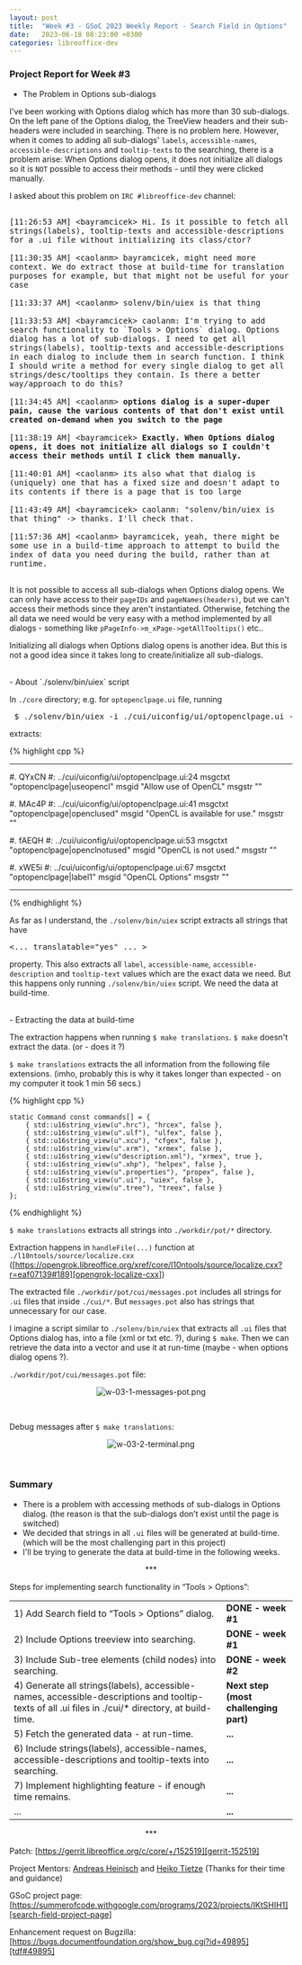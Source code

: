 ```yaml
---
layout: post
title:  "Week #3 - GSoC 2023 Weekly Report - Search Field in Options"
date:   2023-06-18 08:23:00 +0300
categories: libreoffice-dev
---
```


### Project Report for Week #3

- The Problem in Options sub-dialogs

I've been working with Options dialog which has more than 30 sub-dialogs. On the left pane of the Options dialog, the TreeView headers and their sub-headers were included in searching. There is no problem here. However, when it comes to adding all sub-dialogs' `labels`, `accessible-names`, `accessible-descriptions` and `tooltip-texts` to the searching, there is a problem arise: When Options dialog opens, it does not initialize all dialogs so it is `NOT` possible to access their methods - until they were clicked manually.

I asked about this problem on `IRC #libreoffice-dev` channel:

<pre style="white-space: pre-wrap">

[11:26:53 AM] &lt;bayramcicek&gt; Hi. Is it possible to fetch all strings(labels), tooltip-texts and accessible-descriptions for a .ui file without initializing its class/ctor?

[11:30:35 AM] &lt;caolanm&gt; bayramcicek, might need more context. We do extract those at build-time for translation purposes for example, but that might not be useful for your case

[11:33:37 AM] &lt;caolanm&gt; solenv/bin/uiex is that thing

[11:33:53 AM] &lt;bayramcicek&gt; caolanm: I'm trying to add search functionality to `Tools > Options` dialog. Options dialog has a lot of sub-dialogs. I need to get all strings(labels), tooltip-texts and accessible-descriptions in each dialog to include them in search function. I think I should write a method for every single dialog to get all strings/desc/tooltips they contain. Is there a better way/approach to do this?

[11:34:45 AM] &lt;caolanm&gt; <b>options dialog is a super-duper pain, cause the various contents of that don't exist until created on-demand when you switch to the page</b>

[11:38:19 AM] &lt;bayramcicek&gt; <b>Exactly. When Options dialog opens, it does not initialize all dialogs so I couldn't access their methods until I click them manually.</b>

[11:40:01 AM] &lt;caolanm&gt; its also what that dialog is (uniquely) one that has a fixed size and doesn't adapt to its contents if there is a page that is too large

[11:43:49 AM] &lt;bayramcicek&gt; caolanm: "solenv/bin/uiex is that thing" -> thanks. I'll check that.

[11:57:36 AM] &lt;caolanm&gt; bayramcicek, yeah, there might be some use in a build-time approach to attempt to build the index of data you need during the build, rather than at runtime.

</pre>

It is not possible to access all sub-dialogs when Options dialog opens. We can only have access to their `pageIDs` and `pageNames(headers)`, but we can't access their methods since they aren't instantiated. Otherwise, fetching the all data we need would be very easy with a method implemented by all dialogs - something like `pPageInfo->m_xPage->getAllTooltips()` etc..

Initializing all dialogs when Options dialog opens is another idea. But this is not a good idea since it takes long to create/initialize all sub-dialogs.

 <br>
 - About `./solenv/bin/uiex` script

 In `./core` directory; e.g. for `optopenclpage.ui` file, running

 <pre>
 $ ./solenv/bin/uiex -i ./cui/uiconfig/ui/optopenclpage.ui -o output.txt
</pre>

extracts:

{% highlight cpp %}

---

#. QYxCN
#: ../cui/uiconfig/ui/optopenclpage.ui:24
msgctxt "optopenclpage|useopencl"
msgid "Allow use of OpenCL"
msgstr ""

#. MAc4P
#: ../cui/uiconfig/ui/optopenclpage.ui:41
msgctxt "optopenclpage|openclused"
msgid "OpenCL is available for use."
msgstr ""

#. fAEQH
#: ../cui/uiconfig/ui/optopenclpage.ui:53
msgctxt "optopenclpage|openclnotused"
msgid "OpenCL is not used."
msgstr ""

#. xWE5i
#: ../cui/uiconfig/ui/optopenclpage.ui:67
msgctxt "optopenclpage|label1"
msgid "OpenCL Options"
msgstr ""

---

{% endhighlight %}

As far as I understand,  the `./solenv/bin/uiex` script extracts all strings that have 

<pre>
<... translatable="yes" ... >
</pre>

property. This also extracts all `label`, `accessible-name`, `accessible-description` and `tooltip-text` values which are the exact data we need. But this happens only running `./solenv/bin/uiex` script. We need the data at build-time.

<br>
- Extracting the data at build-time

The extraction happens when running `$ make translations`. `$ make` doesn't extract the data. (or - does it ?)

`$ make translations` extracts the all information from the following file extensions. (imho, probably this is why it takes longer than expected - on my computer it took 1 min 56 secs.)

{% highlight cpp %}

    static Command const commands[] = {
        { std::u16string_view(u".hrc"), "hrcex", false },
        { std::u16string_view(u".ulf"), "ulfex", false },
        { std::u16string_view(u".xcu"), "cfgex", false },
        { std::u16string_view(u".xrm"), "xrmex", false },
        { std::u16string_view(u"description.xml"), "xrmex", true },
        { std::u16string_view(u".xhp"), "helpex", false },
        { std::u16string_view(u".properties"), "propex", false },
        { std::u16string_view(u".ui"), "uiex", false },
        { std::u16string_view(u".tree"), "treex", false }
    };

{% endhighlight %}

`$ make translations` extracts all strings into `./workdir/pot/*` directory.

Extraction happens in `handleFile(...)` function at `./l10ntools/source/localize.cxx` ([https://opengrok.libreoffice.org/xref/core/l10ntools/source/localize.cxx?r=eaf07139#189][opengrok-localize-cxx])

The extracted file `./workdir/pot/cui/messages.pot` includes all strings for `.ui` files that inside `./cui/*`. But `messages.pot` also has strings that unnecessary for our case.

I imagine a script similar to `./solenv/bin/uiex` that extracts all `.ui` files that Options dialog has, into a file (xml or txt etc. ?), during `$ make`. Then we can retrieve the data into a vector and use it at run-time (maybe - when options dialog opens ?).

`./workdir/pot/cui/messages.pot` file:

<p align="center">
  <img src="../../../../folder/libreoffice-png/w-03-0-messages-pot.png" alt="w-03-1-messages-pot.png" title="messages.pot file"/>
</p><br>

Debug messages after `$ make translations`:

<p align="center">
  <img src="../../../../folder/libreoffice-png/w-03-1-terminal.png" alt="w-03-2-terminal.png" title="terminal messages after $ make translations"/>
</p><br>

### Summary

- There is a problem with accessing methods of sub-dialogs in Options dialog. (the reason is that the sub-dialogs don’t exist until the page is switched)
- We decided that strings in all `.ui` files will be generated at build-time. (which will be the most challenging part in this project)
- I'll be trying to generate the data at build-time in the following weeks.

<p align="center">
    ***
</p>

Steps for implementing search functionality in “Tools > Options”:

<table style="width:100%">
    <tbody>
        <tr>
            <td style="width:75%">1) Add Search field to “Tools > Options” dialog.</td>
            <td colspan="2"><b>DONE - week #1</b></td>
        </tr>
        <tr>
            <td>2) Include Options treeview into searching.</td>
            <td colspan="2"><b>DONE - week #1</b></td>
        </tr>
        <tr>
            <td>3) Include Sub-tree elements (child nodes) into searching.</td>
            <td><b>DONE - week #2</b></td>
        </tr>
        <tr>
            <td>4) Generate all strings(labels), accessible-names, accessible-descriptions and tooltip-texts of all .ui files in ./cui/* directory, at build-time.</td>
            <td><b>Next step (most challenging part)</b></td>
        </tr>
        <tr>
            <td>5) Fetch the generated data - at run-time.</td>
            <td><b>...</b></td>
        </tr>
        <tr>
            <td>6) Include strings(labels), accessible-names, accessible-descriptions and tooltip-texts into searching.</td>
            <td><b>...</b></td>
        </tr>
        <tr>
            <td>7) Implement highlighting feature - if enough time remains.</td>
            <td><b>...</b></td>
        </tr>
        <tr>
            <td>...</td>
            <td><b>...</b></td>
        </tr>
    </tbody>
</table>

<p align="center">
    ***
</p>

Patch: [https://gerrit.libreoffice.org/c/core/+/152519][gerrit-152519]

Project Mentors: <u>Andreas Heinisch</u> and <u>Heiko Tietze</u> (Thanks for their time and guidance)

GSoC project page: [https://summerofcode.withgoogle.com/programs/2023/projects/IKtSHIH1][search-field-project-page]

Enhancement request on Bugzilla: [https://bugs.documentfoundation.org/show_bug.cgi?id=49895][tdf#49895]

[search-field-project-page]: https://summerofcode.withgoogle.com/programs/2023/projects/IKtSHIH1

[tdf#49895]: https://bugs.documentfoundation.org/show_bug.cgi?id=49895

[gerrit-152519]: https://gerrit.libreoffice.org/c/core/+/152519

[gerrit-152519-patchset-2]: https://gerrit.libreoffice.org/c/core/+/152519/2

[opengrok-localize-cxx]: https://opengrok.libreoffice.org/xref/core/l10ntools/source/localize.cxx?r=eaf07139#189
